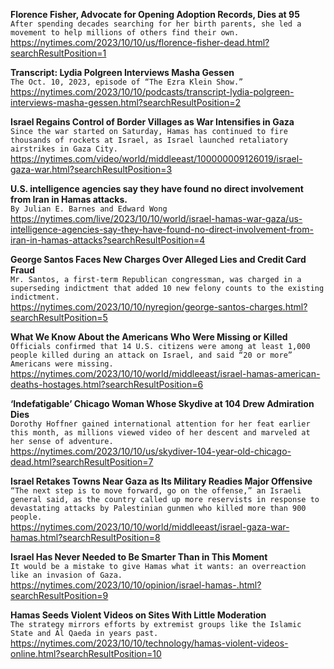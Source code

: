 **Florence Fisher, Advocate for Opening Adoption Records, Dies at 95**\
`After spending decades searching for her birth parents, she led a movement to help millions of others find their own.`\
https://nytimes.com/2023/10/10/us/florence-fisher-dead.html?searchResultPosition=1

**Transcript: Lydia Polgreen Interviews Masha Gessen**\
`The Oct. 10, 2023, episode of “The Ezra Klein Show.”`\
https://nytimes.com/2023/10/10/podcasts/transcript-lydia-polgreen-interviews-masha-gessen.html?searchResultPosition=2

**Israel Regains Control of Border Villages as War Intensifies in Gaza**\
`Since the war started on Saturday, Hamas has continued to fire thousands of rockets at Israel, as Israel launched retaliatory airstrikes in Gaza City.`\
https://nytimes.com/video/world/middleeast/100000009126019/israel-gaza-war.html?searchResultPosition=3

**U.S. intelligence agencies say they have found no direct involvement from Iran in Hamas attacks.**\
`By Julian E. Barnes and Edward Wong`\
https://nytimes.com/live/2023/10/10/world/israel-hamas-war-gaza/us-intelligence-agencies-say-they-have-found-no-direct-involvement-from-iran-in-hamas-attacks?searchResultPosition=4

**George Santos Faces New Charges Over Alleged Lies and Credit Card Fraud**\
`Mr. Santos, a first-term Republican congressman, was charged in a superseding indictment that added 10 new felony counts to the existing indictment.`\
https://nytimes.com/2023/10/10/nyregion/george-santos-charges.html?searchResultPosition=5

**What We Know About the Americans Who Were Missing or Killed**\
`Officials confirmed that 14 U.S. citizens were among at least 1,000 people killed during an attack on Israel, and said “20 or more” Americans were missing.`\
https://nytimes.com/2023/10/10/world/middleeast/israel-hamas-american-deaths-hostages.html?searchResultPosition=6

**‘Indefatigable’ Chicago Woman Whose Skydive at 104 Drew Admiration Dies**\
`Dorothy Hoffner gained international attention for her feat earlier this month, as millions viewed video of her descent and marveled at her sense of adventure.`\
https://nytimes.com/2023/10/10/us/skydiver-104-year-old-chicago-dead.html?searchResultPosition=7

**Israel Retakes Towns Near Gaza as Its Military Readies Major Offensive**\
`“The next step is to move forward, go on the offense,” an Israeli general said, as the country called up more reservists in response to devastating attacks by Palestinian gunmen who killed more than 900 people.`\
https://nytimes.com/2023/10/10/world/middleeast/israel-gaza-war-hamas.html?searchResultPosition=8

**Israel Has Never Needed to Be Smarter Than in This Moment**\
`It would be a mistake to give Hamas what it wants: an overreaction like an invasion of Gaza.`\
https://nytimes.com/2023/10/10/opinion/israel-hamas-.html?searchResultPosition=9

**Hamas Seeds Violent Videos on Sites With Little Moderation**\
`The strategy mirrors efforts by extremist groups like the Islamic State and Al Qaeda in years past.`\
https://nytimes.com/2023/10/10/technology/hamas-violent-videos-online.html?searchResultPosition=10

